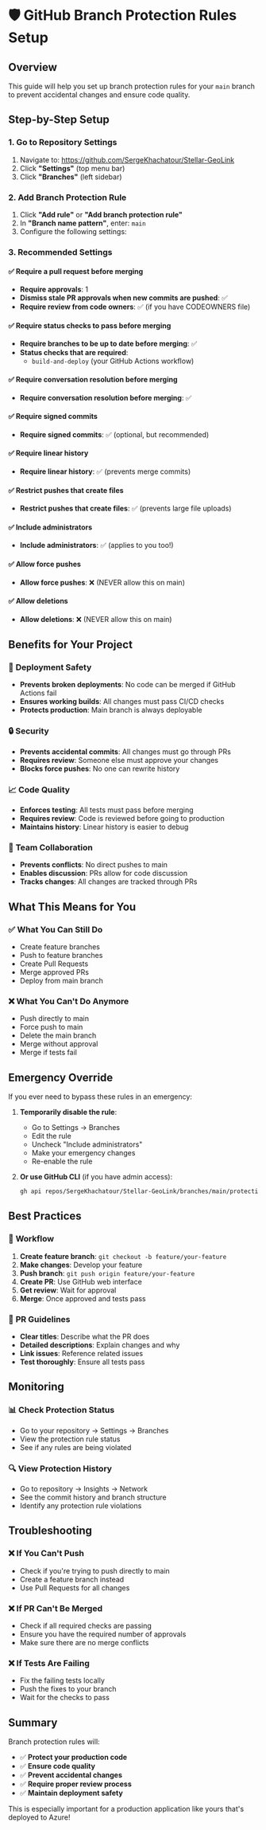 # 🛡️ GitHub Branch Protection Rules Setup

## Overview
This guide will help you set up branch protection rules for your `main` branch to prevent accidental changes and ensure code quality.

## Step-by-Step Setup

### 1. Go to Repository Settings
1. Navigate to: https://github.com/SergeKhachatour/Stellar-GeoLink
2. Click **"Settings"** (top menu bar)
3. Click **"Branches"** (left sidebar)

### 2. Add Branch Protection Rule
1. Click **"Add rule"** or **"Add branch protection rule"**
2. In **"Branch name pattern"**, enter: `main`
3. Configure the following settings:

### 3. Recommended Settings

#### ✅ **Require a pull request before merging**
- **Require approvals**: 1
- **Dismiss stale PR approvals when new commits are pushed**: ✅
- **Require review from code owners**: ✅ (if you have CODEOWNERS file)

#### ✅ **Require status checks to pass before merging**
- **Require branches to be up to date before merging**: ✅
- **Status checks that are required**: 
  - `build-and-deploy` (your GitHub Actions workflow)

#### ✅ **Require conversation resolution before merging**
- **Require conversation resolution before merging**: ✅

#### ✅ **Require signed commits**
- **Require signed commits**: ✅ (optional, but recommended)

#### ✅ **Require linear history**
- **Require linear history**: ✅ (prevents merge commits)

#### ✅ **Restrict pushes that create files**
- **Restrict pushes that create files**: ✅ (prevents large file uploads)

#### ✅ **Include administrators**
- **Include administrators**: ✅ (applies to you too!)

#### ✅ **Allow force pushes**
- **Allow force pushes**: ❌ (NEVER allow this on main)

#### ✅ **Allow deletions**
- **Allow deletions**: ❌ (NEVER allow this on main)

## Benefits for Your Project

### 🚀 **Deployment Safety**
- **Prevents broken deployments**: No code can be merged if GitHub Actions fail
- **Ensures working builds**: All changes must pass CI/CD checks
- **Protects production**: Main branch is always deployable

### 🔒 **Security**
- **Prevents accidental commits**: All changes must go through PRs
- **Requires review**: Someone else must approve your changes
- **Blocks force pushes**: No one can rewrite history

### 📈 **Code Quality**
- **Enforces testing**: All tests must pass before merging
- **Requires review**: Code is reviewed before going to production
- **Maintains history**: Linear history is easier to debug

### 👥 **Team Collaboration**
- **Prevents conflicts**: No direct pushes to main
- **Enables discussion**: PRs allow for code discussion
- **Tracks changes**: All changes are tracked through PRs

## What This Means for You

### ✅ **What You Can Still Do**
- Create feature branches
- Push to feature branches
- Create Pull Requests
- Merge approved PRs
- Deploy from main branch

### ❌ **What You Can't Do Anymore**
- Push directly to main
- Force push to main
- Delete the main branch
- Merge without approval
- Merge if tests fail

## Emergency Override

If you ever need to bypass these rules in an emergency:

1. **Temporarily disable the rule**:
   - Go to Settings → Branches
   - Edit the rule
   - Uncheck "Include administrators"
   - Make your emergency changes
   - Re-enable the rule

2. **Or use GitHub CLI** (if you have admin access):
   ```bash
   gh api repos/SergeKhachatour/Stellar-GeoLink/branches/main/protection --method DELETE
   ```

## Best Practices

### 🌿 **Workflow**
1. **Create feature branch**: `git checkout -b feature/your-feature`
2. **Make changes**: Develop your feature
3. **Push branch**: `git push origin feature/your-feature`
4. **Create PR**: Use GitHub web interface
5. **Get review**: Wait for approval
6. **Merge**: Once approved and tests pass

### 📝 **PR Guidelines**
- **Clear titles**: Describe what the PR does
- **Detailed descriptions**: Explain changes and why
- **Link issues**: Reference related issues
- **Test thoroughly**: Ensure all tests pass

## Monitoring

### 📊 **Check Protection Status**
- Go to your repository → Settings → Branches
- View the protection rule status
- See if any rules are being violated

### 🔍 **View Protection History**
- Go to repository → Insights → Network
- See the commit history and branch structure
- Identify any protection rule violations

## Troubleshooting

### ❌ **If You Can't Push**
- Check if you're trying to push directly to main
- Create a feature branch instead
- Use Pull Requests for all changes

### ❌ **If PR Can't Be Merged**
- Check if all required checks are passing
- Ensure you have the required number of approvals
- Make sure there are no merge conflicts

### ❌ **If Tests Are Failing**
- Fix the failing tests locally
- Push the fixes to your branch
- Wait for the checks to pass

## Summary

Branch protection rules will:
- ✅ **Protect your production code**
- ✅ **Ensure code quality**
- ✅ **Prevent accidental changes**
- ✅ **Require proper review process**
- ✅ **Maintain deployment safety**

This is especially important for a production application like yours that's deployed to Azure!
